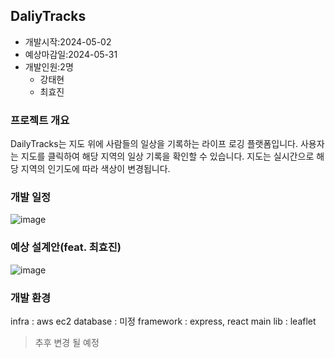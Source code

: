## DaliyTracks
* 개발시작:2024-05-02
* 예상마감일:2024-05-31
* 개발인원:2명
  * 강태현
  * 최효진
  
### 프로젝트 개요
DailyTracks는 지도 위에 사람들의 일상을 기록하는 라이프 로깅 플랫폼입니다. 사용자는 지도를 클릭하여 해당 지역의 일상 기록을 확인할 수 있습니다. 지도는 실시간으로 해당 지역의 인기도에 따라 색상이 변경됩니다.

### 개발 일정
![image](https://github.com/DailyTracks/.github/assets/126179088/d5585b84-be14-40cd-b447-0da7bc534303)

### 예상 설계안(feat. 최효진)
![image](https://github.com/DailyTracks/.github/assets/126179088/38d95831-be49-420e-9f7f-1b859554cc63)

### 개발 환경
infra : aws ec2
database : 미정
framework : express, react
main lib : leaflet

> 추후 변경 될 예정





